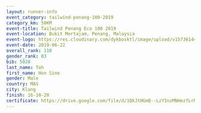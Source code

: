 ```yaml
--- 
layout: runner-info 
event_category: tailwind-penang-100-2019 
category_km: 50KM 
event-title: Tailwind Penang Eco 100 2019 
event-location: Bukit Mertajam, Penang, Malaysia 
event-logo: https://res.cloudinary.com/dykbosktl/image/upload/v1573614442/Logo/Logo_gqlzi3.jpg 
event-date: 2019-06-22 
overall_rank: 118
gender_rank: 83
bib: 5028
last_name: Toh
first_name: Hon Sine
gender: Male
country: MAS
city: Klang
finish: 16-10-20
certificate: https://drive.google.com/file/d/1QkJtHGmB--LzYInzMNHezfLrMQIA8T/view?usp=sharing
--- 
```

